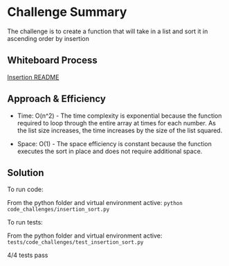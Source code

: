 # Challenge Summary

The challenge is to create a function that will take in a list and sort it in ascending order by insertion

## Whiteboard Process

[Insertion README](sorting/insertion/README.md)

## Approach & Efficiency

- Time: O(n^2)
      - The time complexity is exponential because the function required to loop through the entire array at times for each number. As the list size increases, the time increases by the size of the list squared.

- Space: O(1)
      - The space efficiency is constant because the function executes the sort in place and does not require additional space.

## Solution

To run code:

From the python folder and virtual environment active: `python code_challenges/insertion_sort.py`

To run tests:

From the python folder and virtual environment active: `tests/code_challenges/test_insertion_sort.py`

4/4 tests pass

